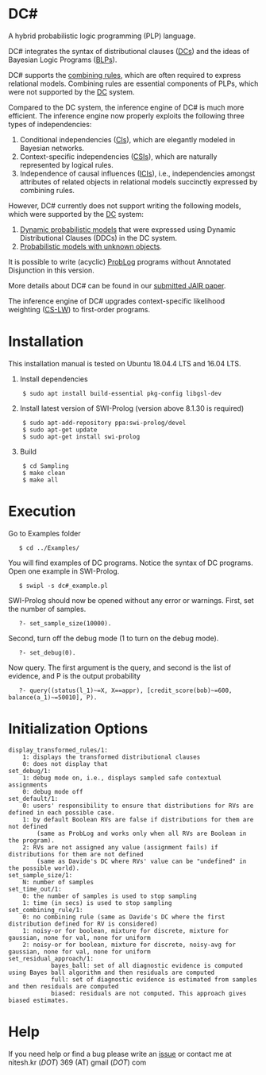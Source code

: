 # DC#
A hybrid probabilistic logic programming (PLP) language.

DC# integrates the syntax of distributional clauses ([DCs](https://github.com/davidenitti/DC)) and the ideas of Bayesian Logic Programs ([BLPs](http://people.csail.mit.edu/kersting/papers/srl05chapter.pdf)).

DC# supports the [combining rules](https://link.springer.com/article/10.1007/s10472-009-9138-5), which are often required to express relational models. Combining rules are essential components of PLPs, which were not supported by the [DC](https://github.com/davidenitti/DC) system.

Compared to the DC system, the inference engine of DC# is much more efficient. The inference engine now properly exploits the following three types of independencies:
1) Conditional independencies ([CIs](https://www.sciencedirect.com/science/article/pii/B978044488738250018X)), which are elegantly modeled in Bayesian networks.
2) Context-specific independencies ([CSIs](https://arxiv.org/pdf/1302.3562.pdf)), which are naturally represented by logical rules.
3) Independence of causal influences ([ICIs](https://www.jair.org/index.php/jair/article/view/10178)), i.e.,  independencies amongst attributes of related objects in relational models succinctly expressed by combining rules.

However, DC# currently does not support writing the following models, which were supported by the [DC](https://github.com/davidenitti/DC) system:
1) [Dynamic probabilistic models](https://en.wikipedia.org/wiki/Dynamic_Bayesian_network) that were expressed using Dynamic Distributional Clauses (DDCs) in the DC system.
2) [Probabilistic models with unknown objects](https://people.eecs.berkeley.edu/~russell/papers/pearlbook10-blog.pdf).

It is possible to write (acyclic) [ProbLog](https://dtai.cs.kuleuven.be/problog/) programs without Annotated Disjunction in this version. 

More details about DC# can be found in our [submitted JAIR paper](https://arxiv.org/pdf/2201.11165.pdf). 

The inference engine of DC# upgrades context-specific likelihood weighting ([CS-LW](http://proceedings.mlr.press/v130/kumar21b/kumar21b.pdf)) to first-order programs.


Installation
============

This installation manual is tested on Ubuntu 18.04.4 LTS and 16.04 LTS.


1. Install dependencies
```
    $ sudo apt install build-essential pkg-config libgsl-dev
```

2. Install latest version of SWI-Prolog (version above 8.1.30 is required)
```
    $ sudo apt-add-repository ppa:swi-prolog/devel
    $ sudo apt-get update
    $ sudo apt-get install swi-prolog
```

3. Build 
```
    $ cd Sampling
    $ make clean
    $ make all
```

Execution 
=========

Go to Examples folder
```
   $ cd ../Examples/
```

You will find examples of DC programs. Notice the syntax of DC programs. Open one example in SWI-Prolog.
```
   $ swipl -s dc#_example.pl
```

SWI-Prolog should now be opened without any error or warnings.
First, set the number of samples.
```
   ?- set_sample_size(10000).
```

Second, turn off the debug mode (1 to turn on the debug mode).
```
   ?- set_debug(0).
```

Now query. The first argument is the query, and second is the list of evidence, and P is the output probability
```
   ?- query((status(l_1)~=X, X==appr), [credit_score(bob)~=600, balance(a_1)~=50010], P).
```

Initialization Options 
======================

	display_transformed_rules/1:
		1: displays the transformed distributional clauses
		0: does not display that
	set_debug/1:
		1: debug mode on, i.e., displays sampled safe contextual assignments
		0: debug mode off
	set_default/1:
		0: users' responsibility to ensure that distributions for RVs are defined in each possible case.
		1: by default Boolean RVs are false if distributions for them are not defined
			(same as ProbLog and works only when all RVs are Boolean in the program).
		2: RVs are not assigned any value (assignment fails) if distributions for them are not defined
			(same as Davide's DC where RVs' value can be "undefined" in the possible world).
	set_sample_size/1:
		N: number of samples	
	set_time_out/1:
		0: the number of samples is used to stop sampling
		1: time (in secs) is used to stop sampling
	set_combining_rule/1:
		0: no combining rule (same as Davide's DC where the first distribution defined for RV is considered)
		1: noisy-or for boolean, mixture for discrete, mixture for gaussian, none for val, none for uniform
		2: noisy-or for boolean, mixture for discrete, noisy-avg for gaussian, none for val, none for uniform
	set_residual_approach/1:
                bayes_ball: set of all diagnostic evidence is computed using Bayes ball algorithm and then residuals are computed
                full: set of diagnostic evidence is estimated from samples and then residuals are computed
                biased: residuals are not computed. This approach gives biased estimates.


Help 
====

If you need help or find a bug please write an [issue](https://github.com/niteshroyal/DC-Plus/issues) or contact me at nitesh.kr (_DOT_) 369 (AT) gmail (_DOT_) com

